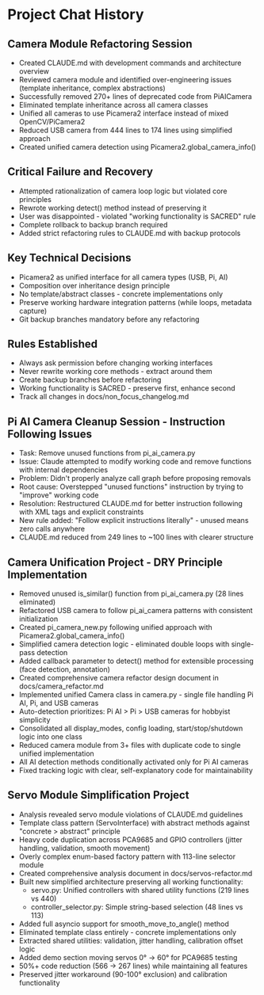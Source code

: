 # Project Chat History

## Camera Module Refactoring Session
* Created CLAUDE.md with development commands and architecture overview
* Reviewed camera module and identified over-engineering issues (template inheritance, complex abstractions)
* Successfully removed 270+ lines of deprecated code from PiAICamera 
* Eliminated template inheritance across all camera classes
* Unified all cameras to use Picamera2 interface instead of mixed OpenCV/PiCamera2
* Reduced USB camera from 444 lines to 174 lines using simplified approach
* Created unified camera detection using Picamera2.global_camera_info()

## Critical Failure and Recovery
* Attempted rationalization of camera loop logic but violated core principles
* Rewrote working detect() method instead of preserving it
* User was disappointed - violated "working functionality is SACRED" rule
* Complete rollback to backup branch required
* Added strict refactoring rules to CLAUDE.md with backup protocols

## Key Technical Decisions
* Picamera2 as unified interface for all camera types (USB, Pi, AI)
* Composition over inheritance design principle
* No template/abstract classes - concrete implementations only
* Preserve working hardware integration patterns (while loops, metadata capture)
* Git backup branches mandatory before any refactoring

## Rules Established
* Always ask permission before changing working interfaces
* Never rewrite working core methods - extract around them
* Create backup branches before refactoring
* Working functionality is SACRED - preserve first, enhance second
* Track all changes in docs/non_focus_changelog.md

## Pi AI Camera Cleanup Session - Instruction Following Issues
* Task: Remove unused functions from pi_ai_camera.py
* Issue: Claude attempted to modify working code and remove functions with internal dependencies
* Problem: Didn't properly analyze call graph before proposing removals
* Root cause: Overstepped "unused functions" instruction by trying to "improve" working code
* Resolution: Restructured CLAUDE.md for better instruction following with XML tags and explicit constraints
* New rule added: "Follow explicit instructions literally" - unused means zero calls anywhere
* CLAUDE.md reduced from 249 lines to ~100 lines with clearer structure

## Camera Unification Project - DRY Principle Implementation
* Removed unused is_similar() function from pi_ai_camera.py (28 lines eliminated)
* Refactored USB camera to follow pi_ai_camera patterns with consistent initialization
* Created pi_camera_new.py following unified approach with Picamera2.global_camera_info()
* Simplified camera detection logic - eliminated double loops with single-pass detection
* Added callback parameter to detect() method for extensible processing (face detection, annotation)
* Created comprehensive camera refactor design document in docs/camera_refactor.md
* Implemented unified Camera class in camera.py - single file handling Pi AI, Pi, and USB cameras
* Auto-detection prioritizes: Pi AI > Pi > USB cameras for hobbyist simplicity
* Consolidated all display_modes, config loading, start/stop/shutdown logic into one class
* Reduced camera module from 3+ files with duplicate code to single unified implementation
* All AI detection methods conditionally activated only for Pi AI cameras
* Fixed tracking logic with clear, self-explanatory code for maintainability

## Servo Module Simplification Project
* Analysis revealed servo module violations of CLAUDE.md guidelines
* Template class pattern (ServoInterface) with abstract methods against "concrete > abstract" principle
* Heavy code duplication across PCA9685 and GPIO controllers (jitter handling, validation, smooth movement)
* Overly complex enum-based factory pattern with 113-line selector module
* Created comprehensive analysis document in docs/servos-refactor.md
* Built new simplified architecture preserving all working functionality:
  - servo.py: Unified controllers with shared utility functions (219 lines vs 440)
  - controller_selector.py: Simple string-based selection (48 lines vs 113)
* Added full asyncio support for smooth_move_to_angle() method
* Eliminated template class entirely - concrete implementations only
* Extracted shared utilities: validation, jitter handling, calibration offset logic
* Added demo section moving servos 0° → 60° for PCA9685 testing
* 50%+ code reduction (566 → 267 lines) while maintaining all features
* Preserved jitter workaround (90-100° exclusion) and calibration functionality